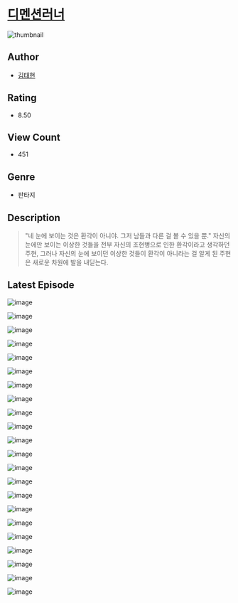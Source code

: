 # [디멘션러너](https://comic.naver.com/bestChallenge/list?titleId=809998)
![thumbnail](https://image-comic.pstatic.net/user_contents_data/challenge_comic/2023/05/23/343892/upload_3906140644232540983_480x623.jpeg)

## Author
- [김태현](https://comic.naver.com/artistTitle?id=343892)

## Rating
- 8.50

## View Count
- 451

## Genre
- 판타지

## Description
> "네 눈에 보이는 것은 환각이 아니야. 그저 남들과 다른 걸 볼 수 있을 뿐." 자신의 눈에만 보이는 이상한 것들을 전부 자신의 조현병으로 인한 환각이라고 생각하던 주현, 그러나 자신의 눈에 보이던 이상한 것들이 환각이 아니라는 걸 알게 된 주현은 새로운 차원에 발을 내딛는다.


## Latest Episode
![image](https://image-comic.pstatic.net/user_contents_data/challenge_comic/2023/05/25/343892/upload_3545512017805914210.jpeg)

![image](https://image-comic.pstatic.net/user_contents_data/challenge_comic/2023/05/25/343892/upload_7221866588523215203.jpeg)

![image](https://image-comic.pstatic.net/user_contents_data/challenge_comic/2023/05/25/343892/upload_3546414721164469347.jpeg)

![image](https://image-comic.pstatic.net/user_contents_data/challenge_comic/2023/05/25/343892/upload_7293070944408659297.jpeg)

![image](https://image-comic.pstatic.net/user_contents_data/challenge_comic/2023/05/25/343892/upload_7076053741676881458.jpeg)

![image](https://image-comic.pstatic.net/user_contents_data/challenge_comic/2023/05/25/343892/upload_7292793880383284792.jpeg)

![image](https://image-comic.pstatic.net/user_contents_data/challenge_comic/2023/05/25/343892/upload_3906366227927806512.jpeg)

![image](https://image-comic.pstatic.net/user_contents_data/challenge_comic/2023/05/25/343892/upload_3775530760937222753.jpeg)

![image](https://image-comic.pstatic.net/user_contents_data/challenge_comic/2023/05/25/343892/upload_7293633718338610480.jpeg)

![image](https://image-comic.pstatic.net/user_contents_data/challenge_comic/2023/05/25/343892/upload_3474023751750989106.jpeg)

![image](https://image-comic.pstatic.net/user_contents_data/challenge_comic/2023/05/25/343892/upload_7148445381140951908.jpeg)

![image](https://image-comic.pstatic.net/user_contents_data/challenge_comic/2023/05/25/343892/upload_7234244882681194035.jpeg)

![image](https://image-comic.pstatic.net/user_contents_data/challenge_comic/2023/05/25/343892/upload_3617569422868625462.jpeg)

![image](https://image-comic.pstatic.net/user_contents_data/challenge_comic/2023/05/25/343892/upload_3978984362542719333.jpeg)

![image](https://image-comic.pstatic.net/user_contents_data/challenge_comic/2023/05/25/343892/upload_7147882637332604472.jpeg)

![image](https://image-comic.pstatic.net/user_contents_data/challenge_comic/2023/05/25/343892/upload_4123438414831301473.jpeg)

![image](https://image-comic.pstatic.net/user_contents_data/challenge_comic/2023/05/25/343892/upload_3918525739988170040.jpeg)

![image](https://image-comic.pstatic.net/user_contents_data/challenge_comic/2023/05/25/343892/upload_4121700963238229302.jpeg)

![image](https://image-comic.pstatic.net/user_contents_data/challenge_comic/2023/05/25/343892/upload_3774922907942336102.jpeg)

![image](https://image-comic.pstatic.net/user_contents_data/challenge_comic/2023/05/25/343892/upload_3846465715035124274.jpeg)

![image](https://image-comic.pstatic.net/user_contents_data/challenge_comic/2023/05/25/343892/upload_4121745172057961777.jpeg)

![image](https://image-comic.pstatic.net/user_contents_data/challenge_comic/2023/05/25/343892/upload_3905528211927557729.jpeg)

